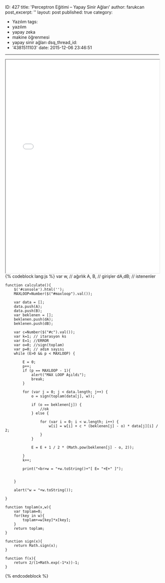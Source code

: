 ID: 427
title: 'Perceptron Eğitimi &#8211; Yapay Sinir Ağları'
author: farukcan
post_excerpt: ''
layout: post
published: true
category:
  - Yazılım
tags:
  - yazılım
  - yapay zeka
  - makine öğrenmesi
  - yapay sinir ağları
dsq_thread_id:
  - '4381511103'
date: 2015-12-06 23:46:51
---
<iframe src="/html/ysa.html" width="100%" height="700"></iframe>
{% codeblock lang:js %}
    var w, // ağırlık
            A, B, // girişler
            dA,dB; // istenenler


    function calculate(){
        $('#console').html('');
        MAXLOOP=Number($("#maxloop").val());

        var data = [];
        data.push(A);
        data.push(B);
        var beklenen = [];
        beklenen.push(dA);
        beklenen.push(dB);

        var c=Number($("#c").val());
        var k=1; // itarasyon ks
        var E=1; //ERROR
        var o=0; //sign(toplam)
        var p=0; // adım sayısı
        while (E>0 && p < MAXLOOP) {

            E = 0;
            p++;
            if (p == MAXLOOP - 1){
                alert("MAX LOOP Aşıldı");
                break;
            }

            for (var j = 0; j < data.length; j++) {
                o = sign(toplam(data[j], w));

                if (o == beklenen[j]) {
                    //ok
                } else {

                    for (var i = 0; i < w.length; i++) {
                        w[i] = w[i] + c * (beklenen[j] - o) * data[j][i] / 2;
                    }
                }

                E = E + 1 / 2 * (Math.pow(beklenen[j] - o, 2));

            }
            k++;

            print("<br>w = "+w.toString()+"[ E= "+E+" ]");


        }

        alert("w = "+w.toString());

    }

    function toplam(x,w){
        var toplam=0;
        for(key in w){
            toplam+=w[key]*x[key];
        }
        return toplam;
    }

    function sign(x){
        return Math.sign(x);
    }

    function f(x){
        return 2/(1+Math.exp(-1*x))-1;
    }

{% endcodeblock %}